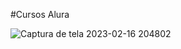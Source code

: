 #Cursos Alura

![Captura de tela 2023-02-16 204802](https://user-images.githubusercontent.com/112713600/221304900-f7fe6eca-e5ce-4d8b-8934-63ce56fc4fff.png)
